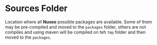 # Sources Folder

Location where all **Nuxeo** possible packages are available. Some of them may be pre-compiled and moved to the `packages` folder, others are not compiles and using maven will be compiled on teh `tmp` folder and then moved to the `packages`.
